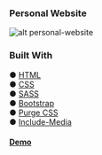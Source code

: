 ### Personal Website

![alt personal-website](https://s6.gifyu.com/images/path.gif)  


### Built With
● [HTML](https://html.spec.whatwg.org/)  
● [CSS](https://developer.mozilla.org/en-US/docs/Web/CSS)  
● [SASS](https://sass-lang.com/)  
● [Bootstrap](https://getbootstrap.com/)  
● [Purge CSS](https://purgecss.com/)  
● [Include-Media](https://eduardoboucas.github.io/include-media/)  

#### [Demo](https://portfolio-website-nine-chi.vercel.app/)






